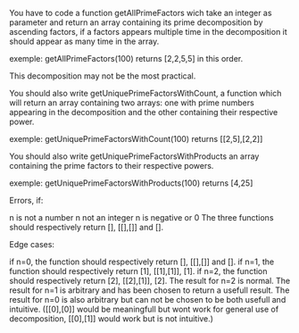 You have to code a function getAllPrimeFactors wich take an integer as parameter and return an array containing its prime decomposition by ascending factors, if a factors appears multiple time in the decomposition it should appear as many time in the array.

exemple: getAllPrimeFactors(100) returns [2,2,5,5] in this order.

This decomposition may not be the most practical.

You should also write getUniquePrimeFactorsWithCount, a function which will return an array containing two arrays: one with prime numbers appearing in the decomposition and the other containing their respective power.

exemple: getUniquePrimeFactorsWithCount(100) returns [[2,5],[2,2]]

You should also write getUniquePrimeFactorsWithProducts an array containing the prime factors to their respective powers.

exemple: getUniquePrimeFactorsWithProducts(100) returns [4,25]

Errors, if:

n is not a number n not an integer n is negative or 0 The three functions should respectively return [], [[],[]] and [].

Edge cases:

if n=0, the function should respectively return [], [[],[]] and []. if n=1, the function should respectively return [1], [[1],[1]], [1]. if n=2, the function should respectively return [2], [[2],[1]], [2]. The result for n=2 is normal. The result for n=1 is arbitrary and has been chosen to return a usefull result. The result for n=0 is also arbitrary but can not be chosen to be both usefull and intuitive. ([[0],[0]] would be meaningfull but wont work for general use of decomposition, [[0],[1]] would work but is not intuitive.)
